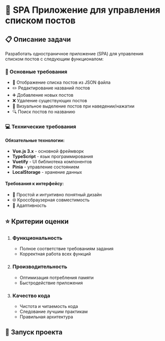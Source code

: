 # 📝 SPA Приложение для управления списком постов

## 📋 Описание задачи

Разработать одностраничное приложение (SPA) для управления списком постов с следующим функционалом:

### 🎯 Основные требования

- 📄 Отображение списка постов из JSON файла
- ✏️ Редактирование названий постов
- ➕ Добавление новых постов
- ❌ Удаление существующих постов
- 🎨 Визуальное выделение постов при наведении/нажатии
- 🔍 Поиск постов по названию

### 💻 Технические требования

#### Обязательные технологии:
- **Vue.js 3.x** - основной фреймворк
- **TypeScript** - язык программирования
- **Vuetify** - UI библиотека компонентов
- **Pinia** - управление состоянием
- **LocalStorage** - хранение данных

#### Требования к интерфейсу:
- 🎨 Простой и интуитивно понятный дизайн
- 🌐 Кроссбраузерная совместимость
- 📱 Адаптивность

## ⭐ Критерии оценки

1. ### Функциональность
   - Полное соответствие требованиям задания
   - Корректная работа всех функций

2. ### Производительность
   - Оптимизация потребления памяти
   - Быстродействие приложения

3. ### Качество кода
   - Чистота и читаемость кода
   - Следование лучшим практикам
   - Правильная архитектура

## 🚀 Запуск проекта
